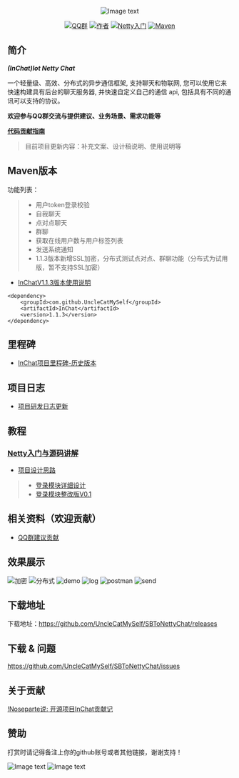
<div align=center>

![Image text](https://raw.githubusercontent.com/UncleCatMySelf/img-myself/master/img/inchat/logo.png)

[![QQ群](https://img.shields.io/badge/QQ%E7%BE%A4-628793702-yellow.svg)](https://jq.qq.com/?_wv=1027&k=57X4L74)
[![作者](https://img.shields.io/badge/%E4%BD%9C%E8%80%85-MySelf-blue.svg)](https://github.com/UncleCatMySelf)
[![Netty入门](https://img.shields.io/badge/%E5%AD%A6%E4%B9%A0-Netty%E5%85%A5%E9%97%A8-ff69b4.svg)](doc/study/mulu.md)
[![Maven](https://img.shields.io/badge/Maven-1.1.3-orange.svg)](https://mvnrepository.com/artifact/com.github.UncleCatMySelf/InChat)


</div>

## 简介

***(InChat)Iot Netty Chat***

一个轻量级、高效、分布式的异步通信框架, 支持聊天和物联网, 您可以使用它来快速构建具有后台的聊天服务器, 并快速自定义自己的通信 api, 包括具有不同的通讯可以支持的协议。

**欢迎参与QQ群交流与提供建议、业务场景、需求功能等**

**[代码贡献指南](http://www.imooc.com/article/272573)**

> 目前项目更新内容：补充文案、设计稿说明、使用说明等

## Maven版本

功能列表：

> * 用户token登录校验
> * 自我聊天
> * 点对点聊天
> * 群聊
> * 获取在线用户数与用户标签列表
> * 发送系统通知
> * 1.1.3版本新增SSL加密，分布式测试点对点、群聊功能（分布式为试用版，暂不支持SSL加密）

* [InChatV1.1.3版本使用说明](https://unclecatmyself.github.io/2019/01/15/inchatby113/)

```
<dependency>
    <groupId>com.github.UncleCatMySelf</groupId>
    <artifactId>InChat</artifactId>
    <version>1.1.3</version>
</dependency>
```

## 里程碑

* [InChat项目里程碑-历史版本](doc/goal/goal.md)

## 项目日志

* [项目研发日志更新](doc/Project-Log-cn.md)

## 教程

### [Netty入门与源码讲解](doc/study/mulu.md)
* [项目设计思路](doc/design_cn.md)

> * [登录模块详细设计](doc/detail/Login-cn.md)
> * [登录模块整改版V0.1](doc/detail/login_rect.md)

## 相关资料（欢迎贡献）

* [QQ群建议贡献](doc/advice/advice.md)

## 效果展示

![加密](https://raw.githubusercontent.com/UncleCatMySelf/img-myself/master/img/inchatGIF/%E5%8A%A0%E5%AF%86.gif)
![分布式](https://raw.githubusercontent.com/UncleCatMySelf/img-myself/master/img/inchatGIF/%E5%88%86%E5%B8%83%E5%BC%8F.gif)
![demo](https://github.com/UncleCatMySelf/img-myself/blob/master/img/inchatGIF/inchat_demo.gif)
![log](https://github.com/UncleCatMySelf/img-myself/blob/master/img/inchatGIF/inchat_log.gif)
![postman](https://github.com/UncleCatMySelf/img-myself/blob/master/img/inchatGIF/inchat_postman.gif)
![send](https://github.com/UncleCatMySelf/img-myself/blob/master/img/inchatGIF/inchat_send.gif)

## 下载地址

下载地址：https://github.com/UncleCatMySelf/SBToNettyChat/releases

## 下载 & 问题

https://github.com/UncleCatMySelf/SBToNettyChat/issues

## 关于贡献

[!Noseparte说: 开源项目InChat贡献记](https://www.imooc.com/article/272573)

## 赞助

打赏时请记得备注上你的github账号或者其他链接，谢谢支持！

![Image text](https://raw.githubusercontent.com/UncleCatMySelf/img-myself/master/img/%E4%BB%98%E6%AC%BE.png)
![Image text](https://raw.githubusercontent.com/UncleCatMySelf/img-myself/master/img/%E6%94%AF%E4%BB%98%E5%AE%9D.png)

